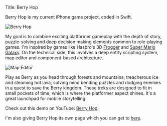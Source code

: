 Title: Berry Hop

Berry Hop is my current iPhone game project, coded in Swift.

![Berry Hop](http://wanganzhou.com/images/berry/berry.png)

My goal is to combine exciting platformer gameplay with the depth of story, puzzle-solving and deep decision making elements common to role-playing games. I'm inspired by games like Hasbro's 3D [Frogger](https://www.youtube.com/watch?v=ubo6afKReBk) and [Super Mario Galaxy](https://en.wikipedia.org/wiki/Super_Mario_Galaxy). On the technical side, this involves a deep entity scripting system, map editor and component-based architecture.

![Map Editor](http://wanganzhou.com/images/berry/mapeditor.png)

Play as Berry as you head through forests and mountains, treacherous ice and steaming hot lava, solving mind bending puzzles and dodging enemies in a quest to save the Berry kingdom. These treks are designed to fit in small pockets of time, which is where the platformer aspect shines. It's a great launchpad for mobile storytelling.

Check out this demo on YouTube: [Berry Hop](https://youtu.be/F_fUK3vFJGY).

I'm also giving Berry Hop its own page which you can get to [here](http://wanganzhou.com/berry-hop.html).